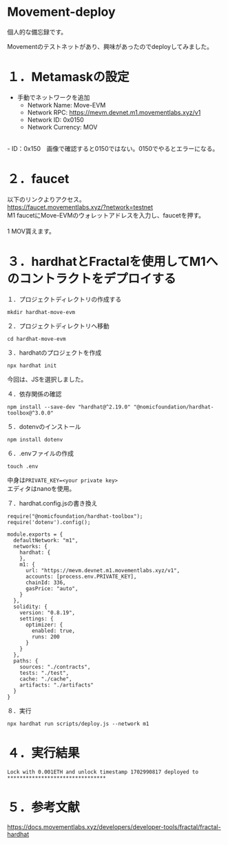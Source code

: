 # Movement-deploy

個人的な備忘録です。

Movementのテストネットがあり、興味があったのでdeployしてみました。

# １．Metamaskの設定
- 手動でネットワークを追加
    - Network Name: Move-EVM
    - Network RPC: https://mevm.devnet.m1.movementlabs.xyz/v1
    - Network ID: 0x0150
    - Network Currency: MOV
<br>
- ID：0x150　画像で確認すると0150ではない。0150でやるとエラーになる。

# ２．faucet
以下のリンクよりアクセス。<br>
    <https://faucet.movementlabs.xyz/?network=testnet>
<br>M1 faucetにMove-EVMのウォレットアドレスを入力し、faucetを押す。<br>
<br>1 MOV貰えます。

# ３．hardhatとFractalを使用してM1へのコントラクトをデプロイする
１．プロジェクトディレクトリの作成する
```
mkdir hardhat-move-evm
```

２．プロジェクトディレクトリへ移動
```
cd hardhat-move-evm
```

３．hardhatのプロジェクトを作成
 ```
 npx hardhat init
```
 
 今回は、JSを選択しました。

４．依存関係の確認

```
npm install --save-dev "hardhat@^2.19.0" "@nomicfoundation/hardhat-toolbox@^3.0.0"
```


５．dotenvのインストール
```
npm install dotenv
```


６．.envファイルの作成
```
touch .env
```
中身は`PRIVATE_KEY=<your private key>` <br>
エディタはnanoを使用。


７．hardhat.config.jsの書き換え
```
require("@nomicfoundation/hardhat-toolbox");
require('dotenv').config();

module.exports = {
  defaultNetwork: "m1",
  networks: {
    hardhat: {
    },
    m1: {
      url: "https://mevm.devnet.m1.movementlabs.xyz/v1",
      accounts: [process.env.PRIVATE_KEY],
      chainId: 336,
      gasPrice: "auto",
    }
  },
  solidity: {
    version: "0.8.19",
    settings: {
      optimizer: {
        enabled: true,
        runs: 200
      }
    }
  },
  paths: {
    sources: "./contracts",
    tests: "./test",
    cache: "./cache",
    artifacts: "./artifacts"
  }
}
```


８．実行
```
npx hardhat run scripts/deploy.js --network m1
```


# ４．実行結果
`Lock with 0.001ETH and unlock timestamp 1702990817 deployed to ********************************`


# ５．参考文献
<https://docs.movementlabs.xyz/developers/developer-tools/fractal/fractal-hardhat>
